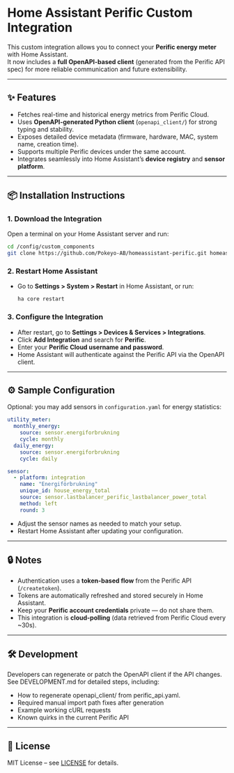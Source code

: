 
# Home Assistant Perific Custom Integration

This custom integration allows you to connect your **Perific energy meter** with Home Assistant.  
It now includes a **full OpenAPI-based client** (generated from the Perific API spec) for more reliable communication and future extensibility.

---

## ✨ Features

- Fetches real-time and historical energy metrics from Perific Cloud.
- Uses **OpenAPI-generated Python client** (`openapi_client/`) for strong typing and stability.
- Exposes detailed device metadata (firmware, hardware, MAC, system name, creation time).
- Supports multiple Perific devices under the same account.
- Integrates seamlessly into Home Assistant’s **device registry** and **sensor platform**.

---

## 📦 Installation Instructions

### 1. Download the Integration

Open a terminal on your Home Assistant server and run:

```sh
cd /config/custom_components
git clone https://github.com/Pokeyo-AB/homeassistant-perific.git homeassistant-perific
````

### 2. Restart Home Assistant

* Go to **Settings > System > Restart** in Home Assistant, or run:

  ```sh
  ha core restart
  ```

### 3. Configure the Integration

* After restart, go to **Settings > Devices & Services > Integrations**.
* Click **Add Integration** and search for **Perific**.
* Enter your **Perific Cloud username and password**.
* Home Assistant will authenticate against the Perific API via the OpenAPI client.

---

## ⚙️ Sample Configuration

Optional: you may add sensors in `configuration.yaml` for energy statistics:

```yaml
utility_meter:
  monthly_energy:
    source: sensor.energiforbrukning
    cycle: monthly
  daily_energy:
    source: sensor.energiforbrukning
    cycle: daily

sensor:
  - platform: integration
    name: "Energiförbrukning"
    unique_id: house_energy_total
    source: sensor.lastbalancer_perific_lastbalancer_power_total
    method: left
    round: 3
```

* Adjust the sensor names as needed to match your setup.
* Restart Home Assistant after updating your configuration.

---

## 🔒 Notes

* Authentication uses a **token-based flow** from the Perific API (`/createtoken`).
* Tokens are automatically refreshed and stored securely in Home Assistant.
* Keep your **Perific account credentials** private — do not share them.
* This integration is **cloud-polling** (data retrieved from Perific Cloud every \~30s).

---

## 🛠 Development
Developers can regenerate or patch the OpenAPI client if the API changes.
See DEVELOPMENT.md for detailed steps, including:
* How to regenerate openapi_client/ from perific_api.yaml.
* Required manual import path fixes after generation
* Example working cURL requests
* Known quirks in the current Perific API

---

## 📄 License

MIT License – see [LICENSE](LICENSE) for details.


